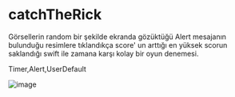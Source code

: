 # catchTheRick
Görsellerin random bir şekilde ekranda gözüktüğü Alert mesajanın bulunduğu resimlere tıklandıkça score' un arttığı en yüksek scorun saklandığı swift ile
zamana karşı kolay bir oyun denemesi.

Timer,Alert,UserDefault

![image](https://user-images.githubusercontent.com/96346390/185812199-1f0423ba-153d-4e76-b038-f108cd938aaf.gif)
